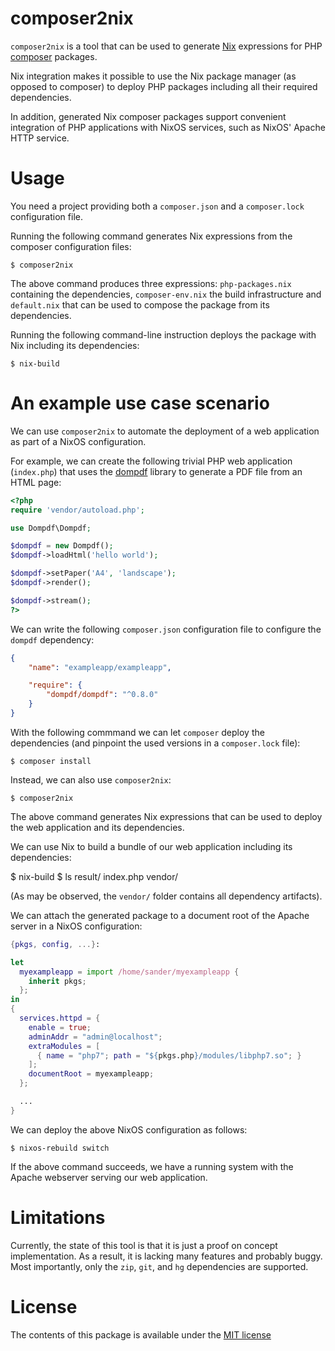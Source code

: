 composer2nix
============
`composer2nix` is a tool that can be used to generate [Nix](http://nixos.org)
expressions for PHP [composer](https://getcomposer.org) packages.

Nix integration makes it possible to use the Nix package manager (as opposed to
composer) to deploy PHP packages including all their required dependencies.

In addition, generated Nix composer packages
support convenient integration of PHP applications with NixOS services, such as
NixOS' Apache HTTP service.

Usage
=====
You need a project providing both a `composer.json` and a `composer.lock`
configuration file.

Running the following command generates Nix expressions from the composer
configuration files:

    $ composer2nix

The above command produces three expressions: `php-packages.nix` containing the
dependencies, `composer-env.nix` the build infrastructure and `default.nix` that
can be used to compose the package from its dependencies.

Running the following command-line instruction deploys the package with Nix
including its dependencies:

    $ nix-build

An example use case scenario
============================
We can use `composer2nix` to automate the deployment of a web application as
part of a NixOS configuration.

For example, we can create the following trivial PHP web application
(`index.php`) that uses the [dompdf](http://dompdf.github.io/) library to
generate a PDF file from an HTML page:

```php
<?php
require 'vendor/autoload.php';

use Dompdf\Dompdf;

$dompdf = new Dompdf();
$dompdf->loadHtml('hello world');

$dompdf->setPaper('A4', 'landscape');
$dompdf->render();

$dompdf->stream();
?>
```

We can write the following `composer.json` configuration file to configure the
`dompdf` dependency:

```json
{
    "name": "exampleapp/exampleapp",

    "require": {
        "dompdf/dompdf": "^0.8.0"
    }
}
```

With the following commmand we can let `composer` deploy the dependencies (and
pinpoint the used versions in a `composer.lock` file):

    $ composer install

Instead, we can also use `composer2nix`:

    $ composer2nix

The above command generates Nix expressions that can be used to deploy the web
application and its dependencies.

We can use Nix to build a bundle of our web application including its
dependencies:

$ nix-build
$ ls result/
index.php  vendor/

(As may be observed, the `vendor/` folder contains all dependency artifacts).

We can attach the generated package to a document root of the Apache server in
a NixOS configuration:

```nix
{pkgs, config, ...}:

let
  myexampleapp = import /home/sander/myexampleapp {
    inherit pkgs;
  };
in
{
  services.httpd = {
    enable = true;
    adminAddr = "admin@localhost";
    extraModules = [
      { name = "php7"; path = "${pkgs.php}/modules/libphp7.so"; }
    ];
    documentRoot = myexampleapp;
  };

  ...
}
```

We can deploy the above NixOS configuration as follows:

    $ nixos-rebuild switch

If the above command succeeds, we have a running system with the Apache
webserver serving our web application.

Limitations
===========
Currently, the state of this tool is that it is just a proof on concept
implementation. As a result, it is lacking many features and probably buggy.
Most importantly, only the `zip`, `git`, and `hg` dependencies are supported.

License
=======
The contents of this package is available under the [MIT license](http://opensource.org/licenses/MIT)
